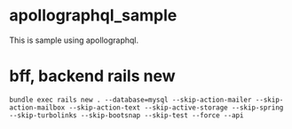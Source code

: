 # apollographql_sample
This is sample using apollographql.


# bff, backend rails new

```
bundle exec rails new . --database=mysql --skip-action-mailer --skip-action-mailbox --skip-action-text --skip-active-storage --skip-spring --skip-turbolinks --skip-bootsnap --skip-test --force --api
```
